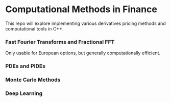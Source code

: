 # Computational Methods in Finance

This repo will explore implementing various derivatives pricing methods
and computational tools in C++.

### Fast Fourier Transforms and Fractional FFT

Only usable for European options, but generally computationally efficient.

### PDEs and PIDEs

### Monte Carlo Methods

### Deep Learning
